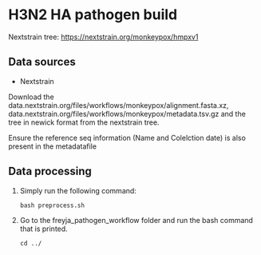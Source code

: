 # H3N2 HA pathogen build

Nextstrain tree: https://nextstrain.org/monkeypox/hmpxv1

## Data sources
 - Nextstrain

Download the data.nextstrain.org/files/workflows/monkeypox/alignment.fasta.xz, data.nextstrain.org/files/workflows/monkeypox/metadata.tsv.gz and the tree in newick format from the nextstrain tree.

Ensure the reference seq information (Name and Colelction date) is also present in the metadatafile


## Data processing

1) Simply run the following command:
    ```console
    bash preprocess.sh
    ```
2) Go to the freyja_pathogen_workflow folder and run the bash command that is printed.
    ```console
    cd ../
    ```
